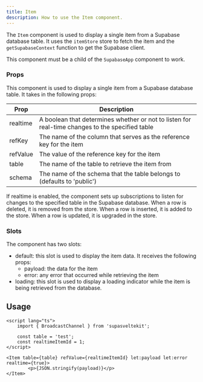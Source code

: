 ```yaml
---
title: Item
description: How to use the Item component.
---
```


The `Item` component is used to display a single item from a Supabase database table. It uses the `itemStore` store to fetch the item and the `getSupabaseContext` function to get the Supabase client.

This component must be a child of the `SupabaseApp` component to work.

### Props

This component is used to display a single item from a Supabase database table. It takes in the following props:

| Prop     | Description                                                                                   |
|----------|-----------------------------------------------------------------------------------------------|
| realtime | A boolean that determines whether or not to listen for real-time changes to the specified table |
| refKey   | The name of the column that serves as the reference key for the item                            |
| refValue | The value of the reference key for the item                                                    |
| table    | The name of the table to retrieve the item from                                                |
| schema   | The name of the schema that the table belongs to (defaults to 'public')                        |

If realtime is enabled, the component sets up subscriptions to listen for changes to the specified table in the Supabase database. When a row is deleted, it is removed from the store. When a row is inserted, it is added to the store. When a row is updated, it is upgraded in the store.

### Slots

The component has two slots:
- default: this slot is used to display the item data. It receives the following props:
	- payload: the data for the item
	- error: any error that occurred while retrieving the item
- loading: this slot is used to display a loading indicator while the item is being retrieved from the database.

## Usage

```svelte
<script lang="ts">
	import { BroadcastChannel } from 'supasveltekit';

	const table = 'test';
	const realtimeItemId = 1;
</script>

<Item table={table} refValue={realtimeItemId} let:payload let:error realtime={true}>
        <p>{JSON.stringify(payload)}</p>
</Item>
```
